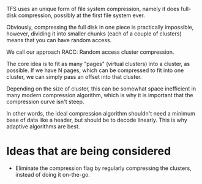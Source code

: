 TFS uses an unique form of file system compression, namely it does full-disk compression, possibly at the first file system ever.

Obviously, compressing the full disk in one piece is practically impossible, however, dividing it into smaller chunks (each of a couple of clusters) means that you can have random access.

We call our approach RACC: Random access cluster compression.

The core idea is to fit as many "pages" (virtual clusters) into a cluster, as possible. If we have N pages, which can be compressed to fit into one cluster, we can simply pass an offset into that cluster.

Depending on the size of cluster, this can be somewhat space inefficient in many modern compression algorithm, which is why it is important that the compression curve isn't steep.

In other words, the ideal compression algorithm shouldn't need a minimum base of data like a header, but should be to decode linearly. This is why adaptive algorithms are best.

# Ideas that are being considered

- Eliminate the compression flag by regularly compressing the clusters, instead of doing it on-the-go.
